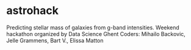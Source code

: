 # astrohack
Predicting stellar mass of galaxies from g-band intensities. Weekend hackathon organized by Data Science Ghent
Coders: Mihailo Backovic, Jelle Grammens, Bart V., Elissa Matton
